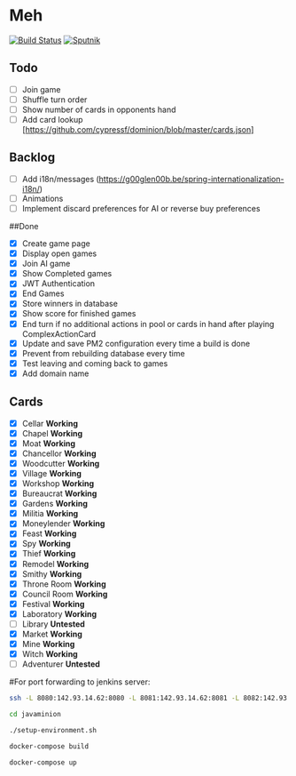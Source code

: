 # Meh

[![Build Status](https://travis-ci.org/nelson54/javaminion.svg?branch=master)](https://travis-ci.org/nelson54/javaminion)
[![Sputnik](https://sputnik.ci/conf/badge)](https://sputnik.ci/app#builds/nelson54/javaminion)

## Todo
- [ ] Join game
- [ ] Shuffle turn order
- [ ] Show number of cards in opponents hand
- [ ] Add card lookup [https://github.com/cypressf/dominion/blob/master/cards.json]

## Backlog
- [ ] Add i18n/messages (https://g00glen00b.be/spring-internationalization-i18n/)
- [ ] Animations
- [ ] Implement discard preferences for AI or reverse buy preferences

##Done
- [x] Create game page
- [x] Display open games
- [x] Join AI game
- [x] Show Completed games
- [x] JWT Authentication
- [x] End Games
- [x] Store winners in database
- [x] Show score for finished games
- [x] End turn if no additional actions in pool or cards in hand after playing ComplexActionCard
- [x] Update and save PM2 configuration every time a build is done
- [x] Prevent from rebuilding database every time
- [x] Test leaving and coming back to games
- [x] Add domain name

## Cards 
- [x] Cellar **Working**
- [x] Chapel **Working**
- [x] Moat **Working**
- [x] Chancellor **Working**
- [x] Woodcutter **Working**
- [x] Village **Working**
- [x] Workshop **Working**
- [x] Bureaucrat **Working**
- [x] Gardens **Working**
- [x] Militia **Working**
- [x] Moneylender **Working**
- [x] Feast **Working**
- [x] Spy **Working**
- [x] Thief **Working**
- [x] Remodel **Working**
- [x] Smithy **Working**
- [x] Throne Room **Working**
- [x] Council Room **Working** 
- [x] Festival **Working**
- [x] Laboratory **Working**
- [ ] Library **Untested**
- [x] Market **Working**
- [x] Mine **Working**
- [x] Witch **Working**
- [ ] Adventurer **Untested**

#For port forwarding to jenkins server:
```bash
ssh -L 8080:142.93.14.62:8080 -L 8081:142.93.14.62:8081 -L 8082:142.93.14.62:8082 root@142.93.14.62
```

```bash
cd javaminion

./setup-environment.sh

docker-compose build

docker-compose up

```